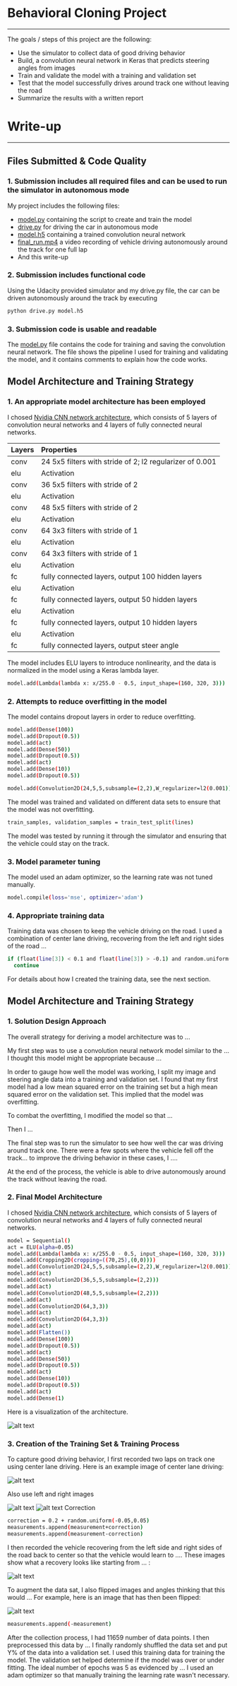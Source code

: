 # Behavioral Cloning Project
---
The goals / steps of this project are the following:
* Use the simulator to collect data of good driving behavior
* Build, a convolution neural network in Keras that predicts steering angles from images
* Train and validate the model with a training and validation set
* Test that the model successfully drives around track one without leaving the road
* Summarize the results with a written report

[//]: # (Image References)

[image1]: ./examples/cnn-architecture-624x890.png "Model Visualization"
[image2]: ./examples/center_2016_12_01_13_41_26_528.jpg "Center Image"
[image3]: ./examples/left_2016_12_01_13_41_26_528.jpg "Left Image"
[image4]: ./examples/right_2016_12_01_13_41_26_528.jpg "Right Image"
[image5]: ./examples/center_2017_07_30_09_09_28_033.jpg "Recovery Image1"
[image6]: ./examples/center_2017_07_30_09_09_28_934.jpg "Recovery Image2"
[image7]: ./examples/flip_center_2016_12_01_13_41_26_528.jpg "Flipped Image"

# Write-up
---

## Files Submitted & Code Quality

### 1. Submission includes all required files and can be used to run the simulator in autonomous mode

My project includes the following files:
* [model.py](./model.py) containing the script to create and train the model
* [drive.py](.drive.py) for driving the car in autonomous mode
* [model.h5](./model.h5) containing a trained convolution neural network 
* [final_run.mp4](./final_run.mp4)  a video recording of vehicle driving autonomously around the track for one full lap
* And this write-up

### 2. Submission includes functional code
Using the Udacity provided simulator and my drive.py file, the car can be driven autonomously around the track by executing 

```sh
python drive.py model.h5
```

### 3. Submission code is usable and readable

The [model.py](./model.py) file contains the code for training and saving the convolution neural network. The file shows the pipeline I used for training and validating the model, and it contains comments to explain how the code works.

## Model Architecture and Training Strategy

### 1. An appropriate model architecture has been employed

I chosed [Nvidia CNN network architecture](https://devblogs.nvidia.com/parallelforall/deep-learning-self-driving-cars/), which consists of 5 layers of convolution neural networks and 4 layers of fully connected neural networks.

|Layers|Properties|
|:-------|:-----------|
|conv| 24 5x5 filters with stride of 2; l2 regularizer of 0.001|
|elu| Activation|
|conv| 36 5x5 filters with stride of 2|
|elu| Activation|
|conv| 48 5x5 filters with stride of 2|
|elu| Activation|
|conv| 64 3x3 filters with stride of 1|
|elu| Activation|
|conv| 64 3x3 filters with stride of 1|
|elu| Activation|
|fc| fully connected layers, output 100 hidden layers|
|elu| Activation|
|fc| fully connected layers, output 50 hidden layers|
|elu| Activation|
|fc| fully connected layers, output 10 hidden layers|
|elu| Activation|
|fc| fully connected layers, output steer angle|

The model includes ELU layers to introduce nonlinearity, and the data is normalized in the model using a Keras lambda layer.

```sh
model.add(Lambda(lambda x: x/255.0 - 0.5, input_shape=(160, 320, 3)))
```

### 2. Attempts to reduce overfitting in the model

The model contains dropout layers in order to reduce overfitting.

```sh
model.add(Dense(100))
model.add(Dropout(0.5))
model.add(act)
model.add(Dense(50))
model.add(Dropout(0.5))
model.add(act)
model.add(Dense(10))
model.add(Dropout(0.5))
```

```sh
model.add(Convolution2D(24,5,5,subsample=(2,2),W_regularizer=l2(0.001)))
```

The model was trained and validated on different data sets to ensure that the model was not overfitting.

```sh
train_samples, validation_samples = train_test_split(lines) 
```

The model was tested by running it through the simulator and ensuring that the vehicle could stay on the track.

### 3. Model parameter tuning

The model used an adam optimizer, so the learning rate was not tuned manually.

```sh
model.compile(loss='mse', optimizer='adam')
```

### 4. Appropriate training data

Training data was chosen to keep the vehicle driving on the road. I used a combination of center lane driving, recovering from the left and right sides of the road ... 

```sh
if (float(line[3]) < 0.1 and float(line[3]) > -0.1) and random.uniform(0,1) > 0.05:
  continue
```

For details about how I created the training data, see the next section. 

## Model Architecture and Training Strategy

### 1. Solution Design Approach

The overall strategy for deriving a model architecture was to ...

My first step was to use a convolution neural network model similar to the ... I thought this model might be appropriate because ...

In order to gauge how well the model was working, I split my image and steering angle data into a training and validation set. I found that my first model had a low mean squared error on the training set but a high mean squared error on the validation set. This implied that the model was overfitting. 

To combat the overfitting, I modified the model so that ...

Then I ... 

The final step was to run the simulator to see how well the car was driving around track one. There were a few spots where the vehicle fell off the track... to improve the driving behavior in these cases, I ....

At the end of the process, the vehicle is able to drive autonomously around the track without leaving the road.

### 2. Final Model Architecture

I chosed [Nvidia CNN network architecture](https://devblogs.nvidia.com/parallelforall/deep-learning-self-driving-cars/), which consists of 5 layers of convolution neural networks and 4 layers of fully connected neural networks.

```sh
model = Sequential()
act = ELU(alpha=0.05)
model.add(Lambda(lambda x: x/255.0 - 0.5, input_shape=(160, 320, 3)))
model.add(Cropping2D(cropping=((70,25),(0,0))))
model.add(Convolution2D(24,5,5,subsample=(2,2),W_regularizer=l2(0.001)))
model.add(act)
model.add(Convolution2D(36,5,5,subsample=(2,2)))
model.add(act)
model.add(Convolution2D(48,5,5,subsample=(2,2)))
model.add(act)
model.add(Convolution2D(64,3,3))
model.add(act)
model.add(Convolution2D(64,3,3))
model.add(act)
model.add(Flatten())
model.add(Dense(100))
model.add(Dropout(0.5))
model.add(act)
model.add(Dense(50))
model.add(Dropout(0.5))
model.add(act)
model.add(Dense(10))
model.add(Dropout(0.5))
model.add(act)
model.add(Dense(1)
```

Here is a visualization of the architecture.

![alt text][image1]

### 3. Creation of the Training Set & Training Process

To capture good driving behavior, I first recorded two laps on track one using center lane driving. Here is an example image of center lane driving:

![alt text][image2]

Also use left and right images

![alt text][image3]
![alt text][image4]
Correction

```sh
correction = 0.2 + random.uniform(-0.05,0.05)
measurements.append(measurement+correction)
measurements.append(measurement-correction)
```

I then recorded the vehicle recovering from the left side and right sides of the road back to center so that the vehicle would learn to .... These images show what a recovery looks like starting from ... :

![alt text][image6]

To augment the data sat, I also flipped images and angles thinking that this would ... For example, here is an image that has then been flipped:

![alt text][image5]

```sh
measurements.append(-measurement)
```

After the collection process, I had 11659 number of data points. I then preprocessed this data by ...
I finally randomly shuffled the data set and put Y% of the data into a validation set. 
I used this training data for training the model. The validation set helped determine if the model was over or under fitting. The ideal number of epochs was 5 as evidenced by ... I used an adam optimizer so that manually training the learning rate wasn't necessary.
